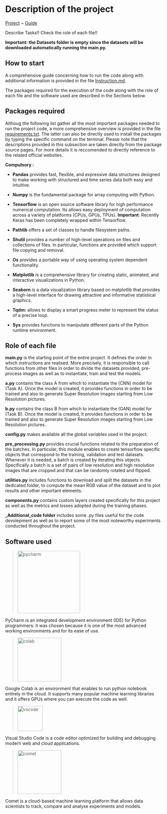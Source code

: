 # Description of the project

[Project](https://github.com/EdoardoGruppi/AMLS_II_assignment20_21.git) ~ [Guide](https://github.com/EdoardoGruppi/AMLS_II_assignment20_21/blob/main/Instructions.md)

Describe Tasks!! Check the role of each file!!

**Important: the Datasets folder is empty since the datasets will be downloaded automatically running the main.py.**

## How to start

A comprehensive guide concerning how to run the code along with additional information is provided in the file [Instruction.md](https://github.com/EdoardoGruppi/AMLS_II_assignment20_21/blob/main/Instructions.md).

The packages required for the execution of the code along with the role of each file and the software used are described in the Sections below.

## Packages required

Althoug the following list gather all the most important packages needed to run the project code, a more comprehensive overview is provided in the file [requirements.txt](https://github.com/EdoardoGruppi/AMLS_II_assignment20_21/blob/main/requirements.txt). The latter can also be directly used to install the packages by typing the specific command on the terminal.
Please note that the descriptions provided in this subsection are taken directly from the package source pages. For more details it is reccomended to directly reference to the related official websites.

**Compulsory :**

- **Pandas** provides fast, flexible, and expressive data structures designed to make working with structured and time series data both easy and intuitive.

- **Numpy** is the fundamental package for array computing with Python.

- **Tensorflow** is an open source software library for high performance numerical computation. Its allows easy deployment of computation across a variety of platforms (CPUs, GPUs, TPUs). **Important**: Recently Keras has been completely wrapped within Tensorflow.

- **Pathlib** offers a set of classes to handle filesystem paths.

- **Shutil** provides a number of high-level operations on files and collections of files. In particular, functions are provided which support file copying and removal.

- **Os** provides a portable way of using operating system dependent functionality.

- **Matplotlib** is a comprehensive library for creating static, animated, and interactive visualizations in Python.

- **Seaborn** is a data visualization library based on matplotlib that provides a high-level interface for drawing attractive and informative statistical graphics.

- **Tqdm:** allows to display a smart progress meter to represent the status of a precise loop.

- **Sys** provides functions to manipulate different parts of the Python runtime environment.

## Role of each file

**main.py** is the starting point of the entire project. It defines the order in which instructions are realised. More precisely, it is responsible to call functions from other files in order to divide the datasets provided, pre-process images as well as to instantiate, train and test the models.

**a.py** contains the class A from which to instantiate the (CNN) model for (Task A). Once the model is created, it provides functions in order to be trained and also to generate Super Resolution images starting from Low Resolution pictures.

**b.py** contains the class B from which to instantiate the (GAN) model for (Task B). Once the model is created, it provides functions in order to be trained and also to generate Super Resolution images starting from Low Resolution pictures.

**config.py** makes available all the global variables used in the project.

**pre_processing.py** provides crucial functions related to the preparation of the batches. In particular, this module enables to create tensorflow specific objects that correspond to the training, validation and test datasets. Whenever it is needed, a batch is created by iterating this objects. Specifically a batch is a set of pairs of low resolution and high resolution images that are cropped and that can be randomly rotated and flipped.

**utilities.py** includes functions to download and split the datasets in the dedicated folder, to compute the mean RGB value of the dataset and to plot results and other important elements.

**components.py** contains custom layers created specifically for this project as well as the metrics and losses adopted during the training phases.

**\_Additional_code folder** includes some .py files useful for the code devolepment as well as to report some of the most noteworthy experiments conducted throughout the project.

## Software used

> <img src="https://financesonline.com/uploads/2019/08/PyCharm_Logo1.png" width="200" alt="pycharm">

PyCharm is an integrated development environment (IDE) for Python programmers: it was chosen because it is one of the most advanced working environments and for its ease of use.

> <img src="https://cdn-images-1.medium.com/max/1200/1*Lad06lrjlU9UZgSTHUoyfA.png" width="140" alt="colab">

Google Colab is an environment that enables to run python notebook entirely in the cloud. It supports many popular machine learning libraries and it offers GPUs where you can execute the code as well.

> <img src="https://user-images.githubusercontent.com/674621/71187801-14e60a80-2280-11ea-94c9-e56576f76baf.png" width="80" alt="vscode">

Visual Studio Code is a code editor optimized for building and debugging modern web and cloud applications.

> <img src="https://camo.githubusercontent.com/9e56fd69605928b657fcc0996cebf32d5bb73c46/68747470733a2f2f7777772e636f6d65742e6d6c2f696d616765732f6c6f676f5f636f6d65745f6c696768742e706e67" width="140" alt="comet">

Comet is a cloud-based machine learning platform that allows data scientists to track, compare and analyse experiments and models.
